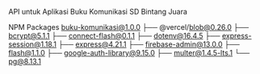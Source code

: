 API untuk Aplikasi Buku Komunikasi SD Bintang Juara

NPM Packages
buku-komunikasi@1.0.0
├── @vercel/blob@0.26.0
├── bcrypt@5.1.1
├── connect-flash@0.1.1
├── dotenv@16.4.5
├── express-session@1.18.1
├── express@4.21.1
├── firebase-admin@13.0.0
├── flash@1.1.0
├── google-auth-library@9.15.0
├── multer@1.4.5-lts.1
└── pg@8.13.1
